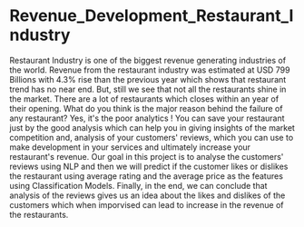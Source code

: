 # Revenue_Development_Restaurant_Industry
Restaurant Industry is one of the biggest revenue generating industries of the world. Revenue from the restaurant industry was estimated at  USD 799 Billions with 4.3% rise than the previous year which shows that restaurant trend has no near end. But, still we see that not all the restaurants shine in the market. There are a lot of restaurants which closes within an year of their opening. 
What do you think is the major reason behind the failure of any restaurant? 
Yes, it's the poor analytics ! 
You can save your restaurant just by the good analysis which can help you in giving insights of the market competition and, analysis of your customers' reviews, which you can use to make development in your services and ultimately increase your restaurant's revenue.
Our goal in this project is to analyse the customers' reviews using NLP and then we will predict if the customer likes or dislikes the restaurant using average rating and the average price as the features using Classification Models.
Finally, in the end, we can conclude that analysis of the reviews gives us an idea about the likes and dislikes of the customers which when imporvised can lead to increase in the revenue of the restaurants.
